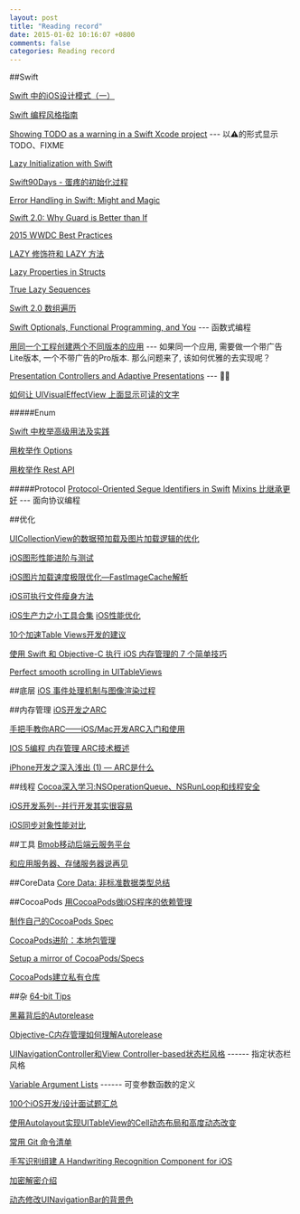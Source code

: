 ```yaml
---
layout: post
title: "Reading record"
date: 2015-01-02 10:16:07 +0800
comments: false
categories: Reading record 
---
```


##Swift

[Swift 中的iOS设计模式（一）](http://www.devtalking.com/articles/ios-design-pattern-in-swift-1/)

[Swift 编程风格指南](http://swiftist.org/topics/165)


[Showing TODO as a warning in a Swift Xcode project](http://stackoverflow.com/questions/24183812/swift-warning-equivalent) --- 以⚠️的形式显示TODO、FIXME

[Lazy Initialization with Swift](http://mikebuss.com/2014/06/22/lazy-initialization-swift/)

[Swift90Days - 蛋疼的初始化过程](https://github.com/callmewhy/Swift90Days/blob/master/Day11-initialization.md)

[Error Handling in Swift: Might and Magic](http://nomothetis.svbtle.com/error-handling-in-swift)


[Swift 2.0: Why Guard is Better than If](http://natashatherobot.com/swift-guard-better-than-if/)

[2015 WWDC Best Practices](https://github.com/100mango/zen/blob/master/2015%20WWDC%20总结/2015%20WWDC%20Best%20Practices.md)

[LAZY 修饰符和 LAZY 方法](http://swifter.tips/lazy/)

[Lazy Properties in Structs](http://oleb.net/blog/2015/12/lazy-properties-in-structs-swift/)

[True Lazy Sequences](http://www.obqo.de/blog/2015/11/25/true-lazy-sequences/)

[Swift 2.0 数组遍历](http://swift.gg/2015/09/25/ask-erica-how-do-i-loop-from-non-zero-n-swiftlang/)

[Swift Optionals, Functional Programming, and You](http://www.mokacoding.com/blog/demistifying-swift-functor/) --- 函数式编程

[用同一个工程创建两个不同版本的应用](http://www.cocoachina.com/ios/20150916/13324.html) --- 如果同一个应用, 需要做一个带广告Lite版本, 一个不带广告的Pro版本. 那么问题来了, 该如何优雅的去实现呢？

[Presentation Controllers and Adaptive Presentations](https://pspdfkit.com/blog/2015/presentation-controllers/) --- 👍🏼

[如何让 UIVisualEffectView 上面显示可读的文字](https://www.omnigroup.com/developer/how-to-make-text-in-a-uivisualeffectview-readable-on-any-background)

#####Enum

[Swift 中枚举高级用法及实践](http://swift.gg/2015/11/20/advanced-practical-enum-examples/)

[用枚举作 Options](http://ericasadun.com/2015/10/19/sets-vs-dictionaries-smackdown-in-swiftlang/?utm_campaign=Swift%252BSandbox&utm_medium=email&utm_source=Swift_Sandbox_12)

[用枚举作 Rest API](http://swift.gg/2015/11/20/advanced-practical-enum-examples/#API_端点)


#####Protocol
[Protocol-Oriented Segue Identifiers in Swift](http://natashatherobot.com/protocol-oriented-segue-identifiers-swift/)
[Mixins 比继承更好](http://swift.gg/2015/12/15/mixins-over-inheritance/) --- 面向协议编程


##优化

[UICollectionView的数据预加载及图片加载逻辑的优化](http://blog.vars.me/blog/2015/04/26/UICollectionView-Optimizing/)

[iOS图形性能进阶与测试](https://github.com/100mango/zen/blob/master/WWDC%E5%BF%83%E5%BE%97%EF%BC%9AAdvanced%20Graphics%20and%20Animations%20for%20iOS%20Apps/Advanced%20Graphics%20and%20Animations%20for%20iOS%20Apps.md)

[iOS图片加载速度极限优化—FastImageCache解析](http://blog.cnbang.net/tech/2578/)

[iOS可执行文件瘦身方法](http://blog.cnbang.net/tech/2544/)

[iOS生产力之小工具合集](http://www.jianshu.com/p/0d972f45da86?utm_campaign=maleskine&utm_content=note&utm_medium=pc_author_hots&utm_source=recommendation)
[iOS性能优化](http://www.jianshu.com/p/9e1f0b44935c)

[10个加速Table Views开发的建议](http://ios.jobbole.com/83058/)

[使用 Swift 和 Objective-C 执行 iOS 内存管理的 7 个简单技巧](http://www.ibm.com/developerworks/cn/mobile/mo-ios-memory/)

[Perfect smooth scrolling in UITableViews](http://southpeak.github.io/blog/2015/12/20/perfect-smooth-scrolling-in-uitableviews/)


##底层
[iOS 事件处理机制与图像渲染过程](https://mp.weixin.qq.com/s?__biz=MzAwNDY1ODY2OQ==&mid=400417748&idx=1&sn=0c5f6747dd192c5a0eea32bb4650c160&scene=1&srcid=1119iAGp9HUSGEMTBjUSM7L0&key=d72a47206eca0ea9f5fd845c39ebee1715577b3db18f002c19b3747d6f2525f50d9ef530d825ee227e428e6dc5bd58a3&ascene=0&uin=MjY5MzMxNTMwMQ%3D%3D)


##内存管理
[iOS开发之ARC](http://www.oschina.net/translate/automatic-reference-counting-on-ios)

[手把手教你ARC——iOS/Mac开发ARC入门和使用](http://onevcat.com/2012/06/arc-hand-by-hand/)

[IOS 5编程 内存管理 ARC技术概述](http://blog.csdn.net/nicktang/article/details/6792972)

[iPhone开发之深入浅出 (1) — ARC是什么](http://www.yifeiyang.net/development-of-the-iphone-simply-1/)


##线程
[Cocoa深入学习:NSOperationQueue、NSRunLoop和线程安全](http://blog.cnbluebox.com/blog/2014/07/01/cocoashen-ru-xue-xi-nsoperationqueuehe-nsoperationyuan-li-he-shi-yong/)

[iOS开发系列--并行开发其实很容易](http://www.cnblogs.com/kenshincui/p/3983982.html)

[iOS同步对象性能对比](http://ksnowlv.github.io/blog/2014/09/07/ios-tong-bu-suo-xing-neng-dui-bi/)


##工具
[Bmob移动后端云服务平台](http://www.bmob.cn)

[和应用服务器、存储服务器说再见](https://leancloud.cn/docs/rest_api.html)


##CoreData
[Core Data: 非标准数据类型总结](http://www.jianshu.com/p/5a84008307ad)


##CocoaPods
[用CocoaPods做iOS程序的依赖管理](http://blog.devtang.com/blog/2014/05/25/use-cocoapod-to-manage-ios-lib-dependency/)

[制作自己的CocoaPods Spec](http://gracelancy.com/blog/2013/08/11/make-your-own-cocoapods-spec/)

[CocoaPods进阶：本地包管理](http://www.iwangke.me/2013/04/18/advanced-cocoapods/)

[Setup a mirror of CocoaPods/Specs](http://lexrus.com/setup-a-mirror-of-cocoapods-specs.html)

[CocoaPods建立私有仓库](http://blog.csdn.net/agdsdl/article/details/45218987#0-tsina-1-51027-397232819ff9a47a7b7e80a40613cfe1)

##杂
[64-bit Tips](http://blog.sunnyxx.com/2014/12/20/64-bit-tips/)

[黑幕背后的Autorelease](http://blog.sunnyxx.com/2014/10/15/behind-autorelease/)

[Objective-C内存管理如何理解Autorelease](http://mobile.51cto.com/iphone-284112.htm)

[UINavigationController和View Controller-based状态栏风格](http://cocoa.venj.me/blog/view-controller-based-status-bar-style-and-uinavigationcontroller/#comment-1501032470) ------ 指定状态栏风格

[Variable Argument Lists](http://gracelancy.com/blog/2014/05/05/variable-argument-lists/) ------ 可变参数函数的定义

[100个iOS开发/设计面试题汇总](http://www.imooc.com/wenda/detail/244497)

[使用Autolayout实现UITableView的Cell动态布局和高度动态改变](http://codingobjc.com/blog/2014/10/15/shi-yong-autolayoutshi-xian-uitableviewde-celldong-tai-bu-ju-he-ke-bian-xing-gao/)

[常用 Git 命令清单](http://www.ruanyifeng.com/blog/2015/12/git-cheat-sheet.html)

[ 手写识别组建 A Handwriting Recognition Component for iOS ](http://flexmonkey.blogspot.co.nz/2015/12/scribe-handwriting-recognition.html)

[ 加密解密介绍 ](<http://www.jianshu.com/p/98610bdc9bd6>)

[动态修改UINavigationBar的背景色](http://tech.glowing.com/cn/change-uinavigationbar-backgroundcolor-dynamically/)
